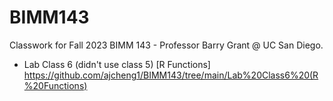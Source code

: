 # BIMM143
Classwork for Fall 2023 BIMM 143 - Professor Barry Grant @ UC San Diego.


- Lab Class 6 (didn't use class 5) [R Functions]  https://github.com/ajcheng1/BIMM143/tree/main/Lab%20Class6%20(R%20Functions) 
  
